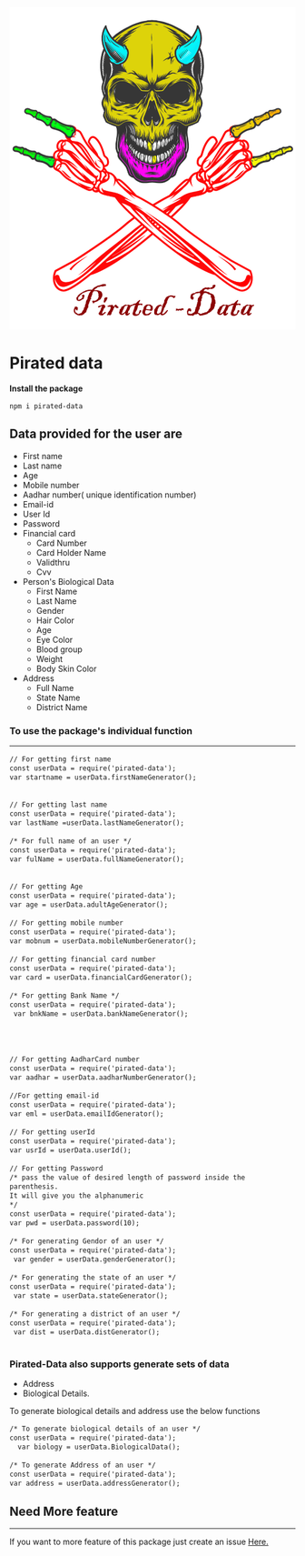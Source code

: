![Logo](package\Images\pirated-data-logo.png)
# Pirated data 
**Install the package**
```
npm i pirated-data
```
## Data provided for the user are 

- First name
- Last name
- Age
- Mobile number
- Aadhar number( unique identification number)
- Email-id
- User Id
- Password
- Financial card
  - Card Number
  - Card Holder Name
  - Validthru
  - Cvv
- Person's Biological Data
  - First Name
  - Last Name
  - Gender
  - Hair Color
  - Age
  - Eye Color
  - Blood group
  - Weight
  - Body Skin Color
- Address
  - Full Name
  - State Name
  - District Name

### To use the package's individual function
-----------------------------------------------
```
// For getting first name 
const userData = require('pirated-data');
var startname = userData.firstNameGenerator();


// For getting last name 
const userData = require('pirated-data');
var lastName =userData.lastNameGenerator();

/* For full name of an user */
const userData = require('pirated-data');
var fulName = userData.fullNameGenerator();


// For getting Age
const userData = require('pirated-data');
var age = userData.adultAgeGenerator();

// For getting mobile number
const userData = require('pirated-data');
var mobnum = userData.mobileNumberGenerator();

// For getting financial card number
const userData = require('pirated-data');
var card = userData.financialCardGenerator();

/* For getting Bank Name */
const userData = require('pirated-data');
 var bnkName = userData.bankNameGenerator();




// For getting AadharCard number
const userData = require('pirated-data');
var aadhar = userData.aadharNumberGenerator();

//For getting email-id
const userData = require('pirated-data');
var eml = userData.emailIdGenerator();

// For getting userId
const userData = require('pirated-data');
var usrId = userData.userId();

// For getting Password
/* pass the value of desired length of password inside the parenthesis. 
It will give you the alphanumeric 
*/
const userData = require('pirated-data');
var pwd = userData.password(10);

/* For generating Gendor of an user */
const userData = require('pirated-data');
 var gender = userData.genderGenerator();

/* For generating the state of an user */
const userData = require('pirated-data');
 var state = userData.stateGenerator();

/* For generating a district of an user */
const userData = require('pirated-data');
 var dist = userData.distGenerator();


```
### Pirated-Data also supports generate sets of data
- Address
- Biological Details.

To generate biological details and address use the below functions
```
/* To generate biological details of an user */
const userData = require('pirated-data');
  var biology = userData.BiologicalData();

/* To generate Address of an user */
const userData = require('pirated-data');
var address = userData.addressGenerator();
```
## Need More feature
_________________________________
If you want to more feature of this package just create an issue [Here.](https://github.com/satya319/pirated-data/issues)

